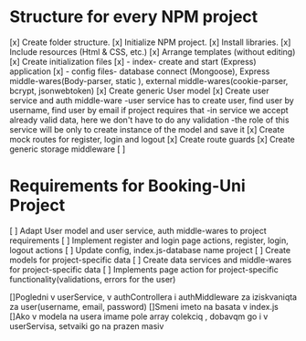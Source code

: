# Structure for every NPM project

[x] Create folder structure.
[x] Initialize NPM project.
[x] Install libraries.
[x] Include resources (Html & CSS, etc.)
[x] Arrange templates (without editing)
[x] Create initialization files
[x] - index- create and start (Express) application
[x] - config files- database connect (Mongoose), Express middle-wares(Body-parser, static ),
 external middle-wares(cookie-parser, bcrypt, jsonwebtoken)
[x] Create generic User model
[x] Create user service and auth middle-ware
-user service has to create user, find user by username, find user by email if project requires that
-in service we accept already valid data, here we don't have to do any validation
-the role of this service will be only to create instance of the model and save it
[x] Create mock routes for register, login and logout
[x] Create route guards
[x] Create generic storage middleware
[ ] 


# Requirements for Booking-Uni Project

[ ] Adapt User model and user service, auth middle-wares to project requirements
[ ] Implement register and login page actions, register, login, logout actions
[ ] Update config, index.js-database name project
[ ] Create models for project-specific data
[ ] Create data services and middle-wares for project-specific data
[ ] Implements page action for project-specific functionality(validations, errors for the user)


[]Pogledni v userService, v authControllera i authMiddleware za iziskvaniqta za user(username, email, password)
[]Smeni imeto na basata v index.js
[]Ako v modela na usera imame pole array colekciq , dobavqm go i v userServisa, setvaiki go na prazen masiv